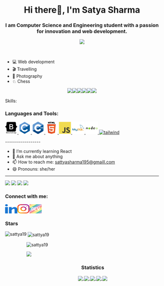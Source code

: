 <h1 align="center">Hi there👋, I'm Satya Sharma</h1>
<h3 align="center">I am Computer Science and Engineering student with a passion for innovation and web development.</h3>

<p align="center">
<img align height=250 src="https://media.tenor.com/PP9v7VIs6R4AAAAd/scaler-create-impact.gif"/>
</p>

<br>

- 💻 Web development<br>
- 🎬 Travelling<br>
- 📸 Photography<br>
- ♘ Chess<br>
<p align="center">
<img height=200 src="https://miro.medium.com/max/1400/1*qdAW1TjCN57h1lbuuzvchg.gif"/><img height=200 src="https://cdn.dribbble.com/users/1434359/screenshots/3773763/flight-illustration2.gif" /><img height=250 src="https://2.bp.blogspot.com/-Z8CW8HpAVyk/WE0MX_dlOtI/AAAAAAAEf4M/H_W8VajNtDMXx-YP-9ll4DOtT-PZVE9rQCLcB/s1600/AW323194_00.gif" /><img height=200 src="https://th.bing.com/th/id/R.78e4f62c63997de01628913350b45071?rik=qpR1HJw7jHK0jA&riu=http%3a%2f%2fwww.animated-gifs.fr%2fcategory_leisure%2fgames-chess%2f04719351.gif&ehk=HCh0W3TmRVy6uRmwaOOPgJ02yoRCNsYv2MBwOaL1oZ8%3d&risl=&pid=ImgRaw&r=0" /><img height=200 src="https://c.tenor.com/aj2m5lTme9cAAAAC/darkville-rpg.gif"/><img height=200 src="https://i.pinimg.com/originals/ab/ac/cb/abaccb22d1450bfa42342581b51b095b.jpg"/>
</p>


Skills: <h3 align="left">Languages and Tools:</h3> <p align="left"> <a href="https://getbootstrap.com" target="_blank" rel="noreferrer"> <img src="https://raw.githubusercontent.com/devicons/devicon/master/icons/bootstrap/bootstrap-plain-wordmark.svg" alt="bootstrap" width="40" height="40"/> </a> <a href="https://www.cprogramming.com/" target="_blank" rel="noreferrer"> <img src="https://raw.githubusercontent.com/devicons/devicon/master/icons/c/c-original.svg" alt="c" width="40" height="40"/> </a> <a href="https://www.w3schools.com/cpp/" target="_blank" rel="noreferrer"> <img src="https://raw.githubusercontent.com/devicons/devicon/master/icons/cplusplus/cplusplus-original.svg" alt="cplusplus" width="40" height="40"/> </a> <a href="https://www.w3schools.com/css/" target="_blank" rel="noreferrer"> </a>   </a> <a href="https://www.w3.org/html/" target="_blank" rel="noreferrer"> <img src="https://raw.githubusercontent.com/devicons/devicon/master/icons/html5/html5-original-wordmark.svg" alt="html5" width="40" height="40"/> </a> <a href="https://developer.mozilla.org/en-US/docs/Web/JavaScript" target="_blank" rel="noreferrer"> <img src="https://raw.githubusercontent.com/devicons/devicon/master/icons/javascript/javascript-original.svg" alt="javascript" width="40" height="40"/> </a> <a href="https://www.mongodb.com/" target="_blank" rel="noreferrer"> <img src="https://raw.githubusercontent.com/devicons/devicon/master/icons/mysql/mysql-original-wordmark.svg" alt="mysql" width="40" height="40"/> </a> <a href="https://nodejs.org" target="_blank" rel="noreferrer"> <img src="https://raw.githubusercontent.com/devicons/devicon/master/icons/nodejs/nodejs-original-wordmark.svg" alt="nodejs" width="40" height="40"/> </a> <a href="https://www.php.net" target="_blank" rel="noreferrer"> <a href="https://tailwindcss.com/" target="_blank" rel="noreferrer"> <img src="https://www.vectorlogo.zone/logos/tailwindcss/tailwindcss-icon.svg" alt="tailwind" width="40" height="40"/> </a> </p>
<a href="https://visitcount.itsvg.in">

</a>
------------------

- 🌱 I’m currently learning React
- 💬 Ask me about anything
- 📫 How to reach me: sattyasharma195@gmaill.com
- 😄 Pronouns: she/her
------------------
<div> <a href="https://www.linkedin.com/in/in/satya-sharma-59bba6216" target="_blank"><img src="https://img.shields.io/badge/LinkedIn-0077B5?style=for-the-badge&logo=linkedin&logoColor=white" target="_blank"></a>
<a href="https://github.com/sattya19" target="_blank"><img src="https://img.shields.io/badge/GitHub-100000?style=for-the-badge&logo=github&logoColor=white" target="_blank"></a>
<a href="https://instagram.com/satyaa_sharma_" target="_blank"><img src="https://img.shields.io/badge/Instagram-E4405F?style=for-the-badge&logo=instagram&logoColor=white" target="_blank"></a>
<a href = "mailto:sattyasharma195@gmail.com"><img src="https://img.shields.io/badge/-Gmail-%23333?style=for-the-badge&logo=gmail&logoColor=white" target="_blank"></a>
</div><h3 align="left">Connect with me:</h3>
<p align="left">
<a href="https://linkedin.com/in/in/satya-sharma-59bba6216" target="blank"><img align="center" src="https://raw.githubusercontent.com/teamedwardforever/Readme-Generator/71f25dd8b98329b168142a6b782a107b75eab178/svg/Social/linked-in-alt.svg" alt="in/satya-sharma-59bba6216" height="30" width="40" /></a><a href="https://instagram.com/satyaa_sharma_" target="blank"><img align="center" src="https://raw.githubusercontent.com/teamedwardforever/Readme-Generator/71f25dd8b98329b168142a6b782a107b75eab178/svg/Social/instagram.svg" alt="satyaa_sharma_" height="30" width="40" /></a><a href="https://dev.to/https://dev.to/sattya19" target="blank"><img align="center" src="https://raw.githubusercontent.com/teamedwardforever/Readme-Generator/71f25dd8b98329b168142a6b782a107b75eab178/svg/Social/devto.svg" alt="https://dev.to/sattya19" height="30" width="40" /></a></p>

<h3 align="left">Stars</h3>
<img align="left" height="180em" src="https://github-readme-stats.vercel.app/api/top-langs/?username=sattya19&hide_progress=true&theme=dark" alt=sattya19 />

<p>&nbsp;<img align="center" height="180em" src="https://github-readme-stats.vercel.app/api?username=sattya19&show_icons=true&locale=en&theme=highcontrast" alt="sattya19" /></p>

<p><img align="center" height="180em" src="https://github-readme-streak-stats.herokuapp.com/?user=sattya19&theme=midnight-purple" alt="sattya19" /></p>

<img src="https://user-images.githubusercontent.com/73097560/115834477-dbab4500-a447-11eb-908a-139a6edaec5c.gif"><h3 align="center">Statistics</h3>
<div align="center">
<a href="https://github.com/sattya19">
<img align="center" src="http://github-profile-summary-cards.vercel.app/api/cards/stats?username=sattya19&theme=2077" height="180em" />
<img align="center" src="http://github-profile-summary-cards.vercel.app/api/cards/most-commit-language?username=sattya19&theme=2077" height="180em" />
<img align="center" src="http://github-profile-summary-cards.vercel.app/api/cards/repos-per-language?username=sattya19&theme=2077" height="180em" />
<img align="center" src="http://github-profile-summary-cards.vercel.app/api/cards/productive-time?username=sattya19&theme=2077" height="180em" />
<img align="center" src="http://github-profile-summary-cards.vercel.app/api/cards/profile-details?username=sattya19&theme=2077" height="180em" />
</div>

                                                                                            

